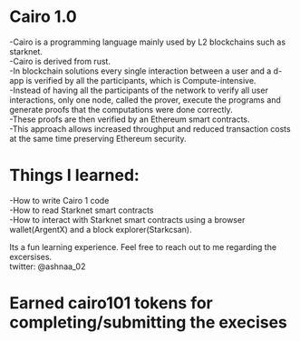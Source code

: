 # Cairo 1.0
-Cairo is a programming language mainly used by L2 blockchains such as starknet.  
-Cairo is derived from rust.  
-In blockchain solutions every single interaction between a user and a d-app is verified by all the participants, which is Compute-intensive.  
-Instead of having all the participants of the network to verify all user interactions, only one node, called the prover, execute the programs and generate proofs that the computations were done correctly.  
-These proofs are then verified by an Ethereum smart contracts.  
-This approach allows increased throughput and reduced transaction costs at the same time preserving Ethereum security.  

# Things I learned:
-How to write Cairo 1 code  
-How to read Starknet smart contracts  
-How to interact with Starknet smart contracts using a browser wallet(ArgentX) and a block explorer(Starkcsan).  

Its a fun learning experience. Feel free to reach out to me regarding the excersises.  
twitter: @ashnaa_02  

# Earned cairo101 tokens for completing/submitting the execises
